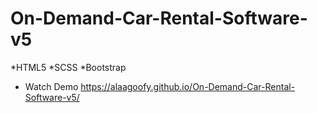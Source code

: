 # On-Demand-Car-Rental-Software-v5

*HTML5
*SCSS
*Bootstrap

* Watch Demo
https://alaagoofy.github.io/On-Demand-Car-Rental-Software-v5/
